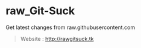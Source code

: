 # raw_Git-Suck
Get latest changes from raw.githubusercontent.com

> Website : http://rawgitsuck.tk


